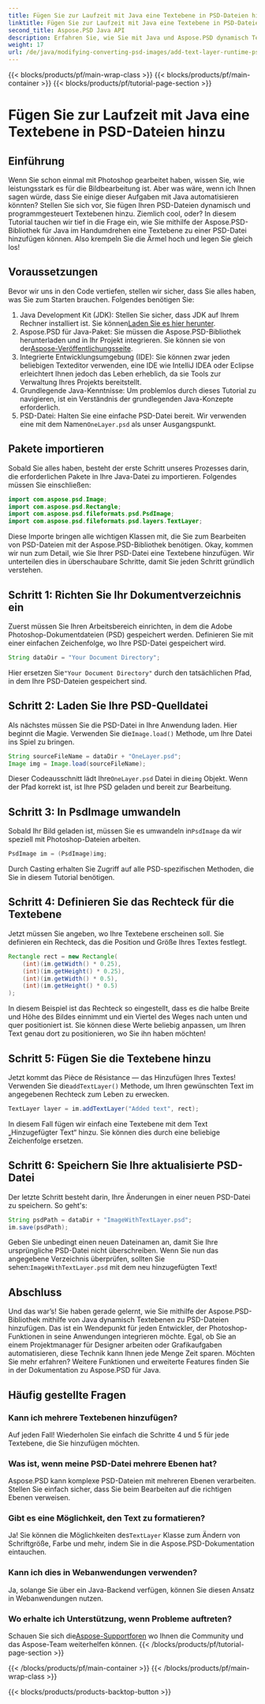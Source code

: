```yaml
---
title: Fügen Sie zur Laufzeit mit Java eine Textebene in PSD-Dateien hinzu
linktitle: Fügen Sie zur Laufzeit mit Java eine Textebene in PSD-Dateien hinzu
second_title: Aspose.PSD Java API
description: Erfahren Sie, wie Sie mit Java und Aspose.PSD dynamisch Textebenen zu PSD-Dateien hinzufügen. Folgen Sie diesem Schritt-für-Schritt-Tutorial für spannende Automatisierungsmöglichkeiten.
weight: 17
url: /de/java/modifying-converting-psd-images/add-text-layer-runtime-psd-files/
---
```


{{< blocks/products/pf/main-wrap-class >}}
{{< blocks/products/pf/main-container >}}
{{< blocks/products/pf/tutorial-page-section >}}

# Fügen Sie zur Laufzeit mit Java eine Textebene in PSD-Dateien hinzu

## Einführung
Wenn Sie schon einmal mit Photoshop gearbeitet haben, wissen Sie, wie leistungsstark es für die Bildbearbeitung ist. Aber was wäre, wenn ich Ihnen sagen würde, dass Sie einige dieser Aufgaben mit Java automatisieren könnten? Stellen Sie sich vor, Sie fügen Ihren PSD-Dateien dynamisch und programmgesteuert Textebenen hinzu. Ziemlich cool, oder? In diesem Tutorial tauchen wir tief in die Frage ein, wie Sie mithilfe der Aspose.PSD-Bibliothek für Java im Handumdrehen eine Textebene zu einer PSD-Datei hinzufügen können. Also krempeln Sie die Ärmel hoch und legen Sie gleich los!
## Voraussetzungen
Bevor wir uns in den Code vertiefen, stellen wir sicher, dass Sie alles haben, was Sie zum Starten brauchen. Folgendes benötigen Sie:
1.  Java Development Kit (JDK): Stellen Sie sicher, dass JDK auf Ihrem Rechner installiert ist. Sie können[Laden Sie es hier herunter](https://www.oracle.com/java/technologies/javase-jdk11-downloads.html).
2.  Aspose.PSD für Java-Paket: Sie müssen die Aspose.PSD-Bibliothek herunterladen und in Ihr Projekt integrieren. Sie können sie von der[Aspose-Veröffentlichungsseite](https://releases.aspose.com/psd/java/).
3. Integrierte Entwicklungsumgebung (IDE): Sie können zwar jeden beliebigen Texteditor verwenden, eine IDE wie IntelliJ IDEA oder Eclipse erleichtert Ihnen jedoch das Leben erheblich, da sie Tools zur Verwaltung Ihres Projekts bereitstellt.
4. Grundlegende Java-Kenntnisse: Um problemlos durch dieses Tutorial zu navigieren, ist ein Verständnis der grundlegenden Java-Konzepte erforderlich.
5.  PSD-Datei: Halten Sie eine einfache PSD-Datei bereit. Wir verwenden eine mit dem Namen`OneLayer.psd` als unser Ausgangspunkt.
## Pakete importieren
Sobald Sie alles haben, besteht der erste Schritt unseres Prozesses darin, die erforderlichen Pakete in Ihre Java-Datei zu importieren. Folgendes müssen Sie einschließen:
```java
import com.aspose.psd.Image;
import com.aspose.psd.Rectangle;
import com.aspose.psd.fileformats.psd.PsdImage;
import com.aspose.psd.fileformats.psd.layers.TextLayer;
```
Diese Importe bringen alle wichtigen Klassen mit, die Sie zum Bearbeiten von PSD-Dateien mit der Aspose.PSD-Bibliothek benötigen.
Okay, kommen wir nun zum Detail, wie Sie Ihrer PSD-Datei eine Textebene hinzufügen. Wir unterteilen dies in überschaubare Schritte, damit Sie jeden Schritt gründlich verstehen.
## Schritt 1: Richten Sie Ihr Dokumentverzeichnis ein
Zuerst müssen Sie Ihren Arbeitsbereich einrichten, in dem die Adobe Photoshop-Dokumentdateien (PSD) gespeichert werden. Definieren Sie mit einer einfachen Zeichenfolge, wo Ihre PSD-Datei gespeichert wird.
```java
String dataDir = "Your Document Directory"; 
```
 Hier ersetzen Sie`"Your Document Directory"` durch den tatsächlichen Pfad, in dem Ihre PSD-Dateien gespeichert sind.
## Schritt 2: Laden Sie Ihre PSD-Quelldatei
Als nächstes müssen Sie die PSD-Datei in Ihre Anwendung laden. Hier beginnt die Magie. Verwenden Sie die`Image.load()` Methode, um Ihre Datei ins Spiel zu bringen.
```java
String sourceFileName = dataDir + "OneLayer.psd"; 
Image img = Image.load(sourceFileName);
```
 Dieser Codeausschnitt lädt Ihre`OneLayer.psd` Datei in die`img` Objekt. Wenn der Pfad korrekt ist, ist Ihre PSD geladen und bereit zur Bearbeitung.
## Schritt 3: In PsdImage umwandeln
 Sobald Ihr Bild geladen ist, müssen Sie es umwandeln in`PsdImage` da wir speziell mit Photoshop-Dateien arbeiten.
```java
PsdImage im = (PsdImage)img;
```
Durch Casting erhalten Sie Zugriff auf alle PSD-spezifischen Methoden, die Sie in diesem Tutorial benötigen.
## Schritt 4: Definieren Sie das Rechteck für die Textebene
Jetzt müssen Sie angeben, wo Ihre Textebene erscheinen soll. Sie definieren ein Rechteck, das die Position und Größe Ihres Textes festlegt.
```java
Rectangle rect = new Rectangle(
    (int)(im.getWidth() * 0.25),
    (int)(im.getHeight() * 0.25),
    (int)(im.getWidth() * 0.5),
    (int)(im.getHeight() * 0.5)
);
```
In diesem Beispiel ist das Rechteck so eingestellt, dass es die halbe Breite und Höhe des Bildes einnimmt und ein Viertel des Weges nach unten und quer positioniert ist. Sie können diese Werte beliebig anpassen, um Ihren Text genau dort zu positionieren, wo Sie ihn haben möchten!
## Schritt 5: Fügen Sie die Textebene hinzu
 Jetzt kommt das Pièce de Résistance — das Hinzufügen Ihres Textes! Verwenden Sie die`addTextLayer()` Methode, um Ihren gewünschten Text im angegebenen Rechteck zum Leben zu erwecken.
```java
TextLayer layer = im.addTextLayer("Added text", rect);
```
In diesem Fall fügen wir einfach eine Textebene mit dem Text „Hinzugefügter Text“ hinzu. Sie können dies durch eine beliebige Zeichenfolge ersetzen.
## Schritt 6: Speichern Sie Ihre aktualisierte PSD-Datei
Der letzte Schritt besteht darin, Ihre Änderungen in einer neuen PSD-Datei zu speichern. So geht's:
```java
String psdPath = dataDir + "ImageWithTextLayer.psd";
im.save(psdPath);
```
 Geben Sie unbedingt einen neuen Dateinamen an, damit Sie Ihre ursprüngliche PSD-Datei nicht überschreiben. Wenn Sie nun das angegebene Verzeichnis überprüfen, sollten Sie sehen:`ImageWithTextLayer.psd` mit dem neu hinzugefügten Text!
## Abschluss
Und das war’s! Sie haben gerade gelernt, wie Sie mithilfe der Aspose.PSD-Bibliothek mithilfe von Java dynamisch Textebenen zu PSD-Dateien hinzufügen. Das ist ein Wendepunkt für jeden Entwickler, der Photoshop-Funktionen in seine Anwendungen integrieren möchte. Egal, ob Sie an einem Projektmanager für Designer arbeiten oder Grafikaufgaben automatisieren, diese Technik kann Ihnen jede Menge Zeit sparen.
Möchten Sie mehr erfahren? Weitere Funktionen und erweiterte Features finden Sie in der Dokumentation zu Aspose.PSD für Java.
## Häufig gestellte Fragen
### Kann ich mehrere Textebenen hinzufügen?
Auf jeden Fall! Wiederholen Sie einfach die Schritte 4 und 5 für jede Textebene, die Sie hinzufügen möchten.
### Was ist, wenn meine PSD-Datei mehrere Ebenen hat?
Aspose.PSD kann komplexe PSD-Dateien mit mehreren Ebenen verarbeiten. Stellen Sie einfach sicher, dass Sie beim Bearbeiten auf die richtigen Ebenen verweisen.
### Gibt es eine Möglichkeit, den Text zu formatieren?
 Ja! Sie können die Möglichkeiten des`TextLayer` Klasse zum Ändern von Schriftgröße, Farbe und mehr, indem Sie in die Aspose.PSD-Dokumentation eintauchen.
### Kann ich dies in Webanwendungen verwenden?
Ja, solange Sie über ein Java-Backend verfügen, können Sie diesen Ansatz in Webanwendungen nutzen.
### Wo erhalte ich Unterstützung, wenn Probleme auftreten?
 Schauen Sie sich die[Aspose-Supportforen](https://forum.aspose.com/c/psd/34) wo Ihnen die Community und das Aspose-Team weiterhelfen können.
{{< /blocks/products/pf/tutorial-page-section >}}

{{< /blocks/products/pf/main-container >}}
{{< /blocks/products/pf/main-wrap-class >}}

{{< blocks/products/products-backtop-button >}}
